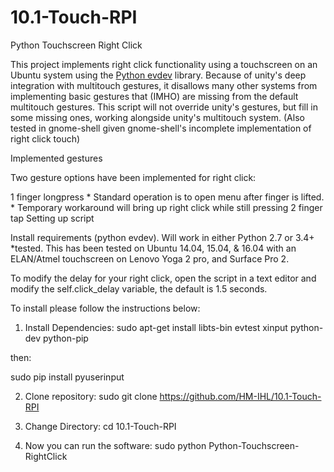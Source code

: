 # 10.1-Touch-RPI
Python Touchscreen Right Click

This project implements right click functionality using a touchscreen on an Ubuntu system using the [Python evdev](https://github.com/gvalkov/python-evdev) library. Because of unity's deep integration with multitouch gestures, it disallows many other systems from implementing basic gestures that (IMHO) are missing from the default multitouch gestures. This script will not override unity's gestures, but fill in some missing ones, working alongside unity's multitouch system. (Also tested in gnome-shell given gnome-shell's incomplete implementation of right click touch)

Implemented gestures

Two gesture options have been implemented for right click:

1 finger longpress * Standard operation is to open menu after finger is lifted. * Temporary workaround will bring up right click while still pressing
2 finger tap
Setting up script

Install requirements (python evdev). Will work in either Python 2.7 or 3.4+ *tested. This has been tested on Ubuntu 14.04, 15.04, & 16.04 with an ELAN/Atmel touchscreen on Lenovo Yoga 2 pro, and Surface Pro 2.

To modify the delay for your right click, open the script in a text editor and modify the self.click_delay variable, the default is 1.5 seconds.

To install please follow the instructions below:

1) Install Dependencies:
sudo apt-get install libts-bin evtest xinput python-dev python-pip

then:

sudo pip install pyuserinput

2) Clone repository:
sudo git clone https://github.com/HM-IHL/10.1-Touch-RPI

3) Change Directory:
cd 10.1-Touch-RPI

4) Now you can run the software:
sudo python Python-Touchscreen-RightClick
